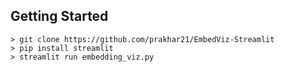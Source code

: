 ## Getting Started
```
> git clone https://github.com/prakhar21/EmbedViz-Streamlit
> pip install streamlit
> streamlit run embedding_viz.py
```